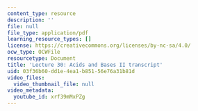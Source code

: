 ```yaml
---
content_type: resource
description: ''
file: null
file_type: application/pdf
learning_resource_types: []
license: https://creativecommons.org/licenses/by-nc-sa/4.0/
ocw_type: OCWFile
resourcetype: Document
title: 'Lecture 30: Acids and Bases II transcript'
uid: 03f36b60-dd1e-4ea1-b851-56e76a31b81d
video_files:
  video_thumbnail_file: null
video_metadata:
  youtube_id: xrf39mMxPZg
---
```

